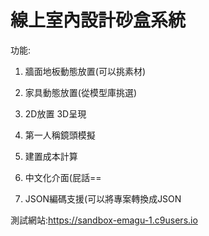 # 線上室內設計砂盒系統

功能:

1.  牆面地板動態放置(可以挑素材)

2.  家具動態放置(從模型庫挑選)

3.  2D放置 3D呈現

4.  第一人稱鏡頭模擬

5.  建置成本計算

6.  中文化介面(屁話==

7.  JSON編碼支援(可以將專案轉換成JSON

測試網站:https://sandbox-emagu-1.c9users.io

